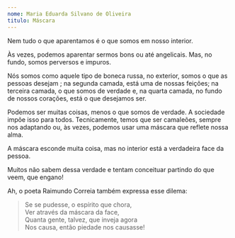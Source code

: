 ```yaml
---
nome: Maria Eduarda Silvano de Oliveira
titulo: Máscara
---
```


Nem tudo o que aparentamos é o que somos em nosso interior.

Às vezes, podemos aparentar sermos bons ou até angelicais. Mas, no fundo, somos perversos e impuros.

Nós somos como aquele tipo de boneca russa, no exterior, somos o que as pessoas desejam ; na segunda camada, está uma de nossas feições; na terceira camada, o que somos de verdade e, na quarta camada, no fundo de nossos corações, está o que desejamos ser.

Podemos ser muitas coisas, menos o que somos de verdade. A sociedade impõe isso para todos. Tecnicamente, temos que ser camaleões, sempre nos adaptando ou, às vezes, podemos usar uma máscara que reflete nossa alma.

A máscara esconde muita coisa, mas no interior está a verdadeira face da pessoa.

Muitos não sabem dessa verdade e tentam conceituar partindo do que veem, que engano!

Ah, o poeta Raimundo Correia também expressa esse dilema:

<blockquote>
    Se se pudesse, o espírito que chora, <br>
    Ver através da máscara da face, <br>
    Quanta gente, talvez, que inveja agora <br>
    Nos causa, então piedade nos causasse!
</blockquote>
